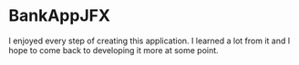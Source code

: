 # BankAppJFX
I enjoyed every step of creating this application. I learned a lot from it and I hope to come back to developing it more at some point.
